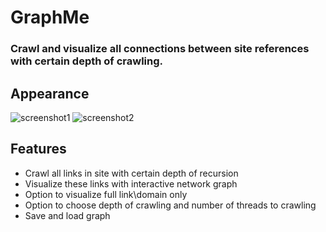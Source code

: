 # GraphMe
### Crawl and visualize all connections between site references with certain depth of crawling.

## Appearance
![screenshot1](screesnshots/demo1.png)
![screenshot2](screesnshots/demo2.png)

## Features
* Crawl all links in site with certain depth of recursion
* Visualize these links with interactive network graph
* Option to visualize full link\domain only
* Option to choose depth of crawling and number of threads to crawling
* Save and load graph
